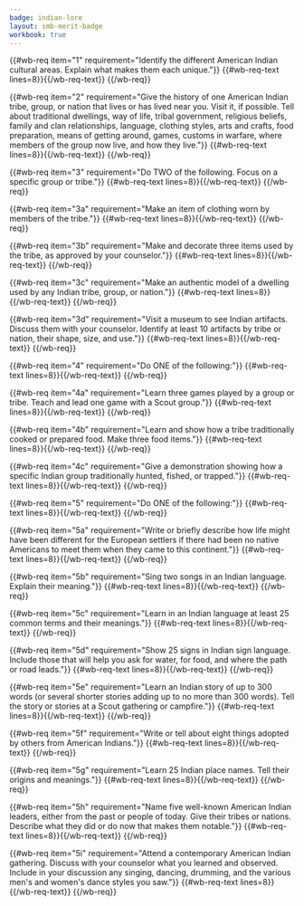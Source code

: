 ```yaml
---
badge: indian-lore
layout: smb-merit-badge
workbook: true
---
```



{{#wb-req item="1" requirement="Identify the different American Indian cultural areas. Explain what makes them each unique."}}
{{#wb-req-text lines=8}}{{/wb-req-text}}
{{/wb-req}}

{{#wb-req item="2" requirement="Give the history of one American Indian tribe, group, or nation that lives or has lived near you. Visit it, if possible. Tell about traditional dwellings, way of life, tribal government, religious beliefs, family and clan relationships, language, clothing styles, arts and crafts, food preparation, means of getting around, games, customs in warfare, where members of the group now live, and how they live."}}
{{#wb-req-text lines=8}}{{/wb-req-text}}
{{/wb-req}}

{{#wb-req item="3" requirement="Do TWO of the following. Focus on a specific group or tribe."}}
{{#wb-req-text lines=8}}{{/wb-req-text}}
{{/wb-req}}

{{#wb-req item="3a" requirement="Make an item of clothing worn by members of the tribe."}}
{{#wb-req-text lines=8}}{{/wb-req-text}}
{{/wb-req}}

{{#wb-req item="3b" requirement="Make and decorate three items used by the tribe, as approved by your counselor."}}
{{#wb-req-text lines=8}}{{/wb-req-text}}
{{/wb-req}}

{{#wb-req item="3c" requirement="Make an authentic model of a dwelling used by any Indian tribe, group, or nation."}}
{{#wb-req-text lines=8}}{{/wb-req-text}}
{{/wb-req}}

{{#wb-req item="3d" requirement="Visit a museum to see Indian artifacts. Discuss them with your counselor. Identify at least 10 artifacts by tribe or nation, their shape, size, and use."}}
{{#wb-req-text lines=8}}{{/wb-req-text}}
{{/wb-req}}

{{#wb-req item="4" requirement="Do ONE of the following:"}}
{{#wb-req-text lines=8}}{{/wb-req-text}}
{{/wb-req}}

{{#wb-req item="4a" requirement="Learn three games played by a group or tribe. Teach and lead one game with a Scout group."}}
{{#wb-req-text lines=8}}{{/wb-req-text}}
{{/wb-req}}

{{#wb-req item="4b" requirement="Learn and show how a tribe traditionally cooked or prepared food. Make three food items."}}
{{#wb-req-text lines=8}}{{/wb-req-text}}
{{/wb-req}}

{{#wb-req item="4c" requirement="Give a demonstration showing how a specific Indian group traditionally hunted, fished, or trapped."}}
{{#wb-req-text lines=8}}{{/wb-req-text}}
{{/wb-req}}

{{#wb-req item="5" requirement="Do ONE of the following:"}}
{{#wb-req-text lines=8}}{{/wb-req-text}}
{{/wb-req}}

{{#wb-req item="5a" requirement="Write or briefly describe how life might have been different for the European settlers if there had been no native Americans to meet them when they came to this continent."}}
{{#wb-req-text lines=8}}{{/wb-req-text}}
{{/wb-req}}

{{#wb-req item="5b" requirement="Sing two songs in an Indian language. Explain their meaning."}}
{{#wb-req-text lines=8}}{{/wb-req-text}}
{{/wb-req}}

{{#wb-req item="5c" requirement="Learn in an Indian language at least 25 common terms and their meanings."}}
{{#wb-req-text lines=8}}{{/wb-req-text}}
{{/wb-req}}

{{#wb-req item="5d" requirement="Show 25 signs in Indian sign language. Include those that will help you ask for water, for food, and where the path or road leads."}}
{{#wb-req-text lines=8}}{{/wb-req-text}}
{{/wb-req}}

{{#wb-req item="5e" requirement="Learn an Indian story of up to 300 words (or several shorter stories adding up to no more than 300 words). Tell the story or stories at a Scout gathering or campfire."}}
{{#wb-req-text lines=8}}{{/wb-req-text}}
{{/wb-req}}

{{#wb-req item="5f" requirement="Write or tell about eight things adopted by others from American Indians."}}
{{#wb-req-text lines=8}}{{/wb-req-text}}
{{/wb-req}}

{{#wb-req item="5g" requirement="Learn 25 Indian place names. Tell their origins and meanings."}}
{{#wb-req-text lines=8}}{{/wb-req-text}}
{{/wb-req}}

{{#wb-req item="5h" requirement="Name five well-known American Indian leaders, either from the past or people of today. Give their tribes or nations. Describe what they did or do now that makes them notable."}}
{{#wb-req-text lines=8}}{{/wb-req-text}}
{{/wb-req}}

{{#wb-req item="5i" requirement="Attend a contemporary American Indian gathering. Discuss with your counselor what you learned and observed. Include in your discussion any singing, dancing, drumming, and the various men's and women's dance styles you saw."}}
{{#wb-req-text lines=8}}{{/wb-req-text}}
{{/wb-req}}
